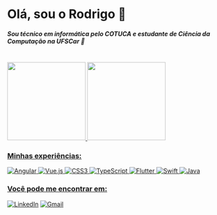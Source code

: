 # Olá, sou o Rodrigo 👋 
##### Sou técnico em informática pelo COTUCA e estudante de Ciência da Computação na UFSCar 💜 
<br>
<div> 
  <a href="https://beacons.ai/giovannaPavani">
  <img height="180em" src="https://github-readme-stats.vercel.app/api?username=digo-smithh&show_icons=true&theme=onedark"/>
  <img height="180em" src="https://github-readme-stats.vercel.app/api/top-langs/?username=digo-smithh&layout=compact&theme=onedark"/>  
</div>

### Minhas experiências:

![Angular](https://img.shields.io/badge/angular-%23DD0031.svg?style=for-the-badge&logo=angular&logoColor=white)
![Vue.js](https://img.shields.io/badge/vuejs-%2335495e.svg?style=for-the-badge&logo=vuedotjs&logoColor=%234FC08D)
![CSS3](https://img.shields.io/badge/css3-%231572B6.svg?style=for-the-badge&logo=css3&logoColor=white)
![TypeScript](https://img.shields.io/badge/typescript-%23007ACC.svg?style=for-the-badge&logo=typescript&logoColor=white)
![Flutter](https://img.shields.io/badge/Flutter-%2302569B.svg?style=for-the-badge&logo=Flutter&logoColor=white)
![Swift](https://img.shields.io/badge/Swift-FA7343?style=for-the-badge&logo=swift&logoColor=white)
![Java](https://img.shields.io/badge/Java-ED8B00?style=for-the-badge&logo=java&logoColor=white)

### Você pode me encontrar em:
[![LinkedIn](https://img.shields.io/badge/linkedin-%230077B5.svg?style=for-the-badge&logo=linkedin&logoColor=white)](https://www.linkedin.com/in/rodrigo-smith-b02378165/)
[![Gmail](https://img.shields.io/badge/Gmail-D14836?style=for-the-badge&logo=gmail&logoColor=white)](mailto:smithrodrigues08@gmail.com)


